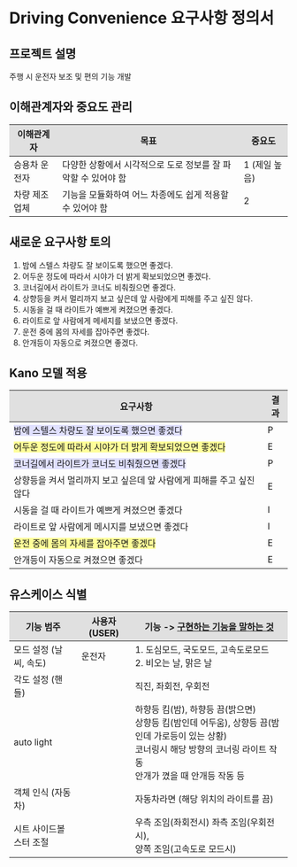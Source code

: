 # Driving Convenience 요구사항 정의서


## 프로젝트 설명
주행 시 운전자 보조 및 편의 기능 개발


## 이해관계자와 중요도 관리

<table>
  <thead>
    <tr style="background-color:#e0e0e0;">
      <th>이해관계자</th>
      <th>목표</th>
      <th>중요도</th>
    </tr>
  </thead>
  <tbody>
    <tr>
      <td>승용차 운전자</td>
      <td>다양한 상황에서 시각적으로 도로 정보를 잘 파악할 수 있어야 함</td>
      <td>1 (제일 높음)</td>
    </tr>
    <tr>
      <td>차량 제조업체</td>
      <td>기능을 모듈화하여 어느 차종에도 쉽게 적용할 수 있어야 함</td>
      <td>2</td>
    </tr>
  </tbody>
</table>


## 새로운 요구사항 토의

1. 밤에 스텔스 차량도 잘 보이도록 했으면 좋겠다.
2. 어두운 정도에 따라서 시야가 더 밝게 확보되었으면 좋겠다.
3. 코너길에서 라이트가 코너도 비춰줬으면 좋겠다.
4. 상향등을 켜서 멀리까지 보고 싶은데 앞 사람에게 피해를 주고 싶진 않다.
5. 시동을 걸 때 라이트가 예쁘게 켜졌으면 좋겠다.
6. 라이트로 앞 사람에게 메세지를 보냈으면 좋겠다.
7. 운전 중에 몸의 자세를 잡아주면 좋겠다.
8. 안개등이 자동으로 켜졌으면 좋겠다.


## Kano 모델 적용
<table>
  <thead>
    <tr style="background-color: #e0e0e0;">
      <th>요구사항</th>
      <th>결과</th>
    </tr>
  </thead>
  <tbody>
    <tr>
      <td><span style="background-color:#e0e0ff;">밤에 스텔스 차량도 잘 보이도록 했으면 좋겠다</span></td>
      <td>P</td>
    </tr>
    <tr>
      <td><span style="background-color: #ffff99;">어두운 정도에 따라서 시야가 더 밝게 확보되었으면 좋겠다</span></td>
      <td>E</td>
    </tr>
    <tr>
      <td><span style="background-color: #e0e0ff;">코너길에서 라이트가 코너도 비춰줬으면 좋겠다</span></td>
      <td>P</td>
    </tr>
    <tr>
      <td>상향등을 켜서 멀리까지 보고 싶은데 앞 사람에게 피해를 주고 싶진 않다</td>
      <td>E</td>
    </tr>
    <tr>
      <td>시동을 걸 때 라이트가 예쁘게 켜졌으면 좋겠다</td>
      <td>I</td>
    </tr>
    <tr>
      <td>라이트로 앞 사람에게 메시지를 보냈으면 좋겠다</td>
      <td>I</td>
    </tr>
    <tr>
      <td><span style="background-color: #ffff99;">운전 중에 몸의 자세를 잡아주면 좋겠다</span></td>
      <td>E</td>
    </tr>
    <tr>
      <td>안개등이 자동으로 켜졌으면 좋겠다</td>
      <td>E</td>
    </tr>
  </tbody>
</table>


## 유스케이스 식별

<table>
  <thead>
    <tr style="background-color:#e0e0e0;">
      <th>기능 범주</th>
      <th>사용자(USER)</th>
      <th>기능 -> <u>구현하는 기능을 말하는 것</u></th>
    </tr>
  </thead>
  <tbody>
    <tr>
      <td>모드 설정 (날씨, 속도)</td>
      <td>운전자</td>
      <td>
        1. 도심모드, 국도모드, 고속도로모드<br>
        2. 비오는 날, 맑은 날
      </td>
    </tr>
    <tr>
      <td>각도 설정 (핸들)</td>
      <td></td>
      <td>직진, 좌회전, 우회전</td>
    </tr>
    <tr>
      <td>auto light</td>
      <td></td>
      <td>
        하향등 킴(밤), 하향등 끔(밝으면)<br>
        상향등 킴(밤인데 어두움), 상향등 끔(밤인데 가로등이 있는 상황)<br>
        코너링시 해당 방향의 코너링 라이트 작동<br>
        안개가 꼈을 때 안개등 작동 등
      </td>
    </tr>
    <tr>
      <td>객체 인식 (자동차)</td>
      <td></td>
      <td>자동차라면 (해당 위치의 라이트를 끔)</td>
    </tr>
    <tr>
      <td>시트 사이드볼스터 조절</td>
      <td></td>
      <td>
        우측 조임(좌회전시) 좌측 조임(우회전시),<br>
        양쪽 조임(고속도로 모드시)
      </td>
    </tr>
  </tbody>
</table>